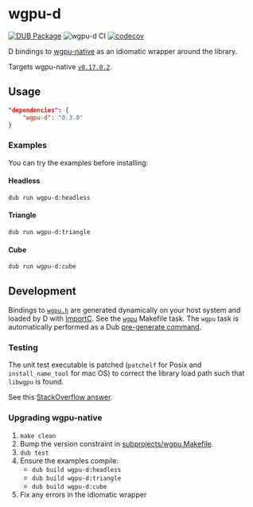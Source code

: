 # wgpu-d

[![DUB Package](https://img.shields.io/dub/v/wgpu-d.svg)](https://code.dlang.org/packages/wgpu-d)
![wgpu-d CI](https://github.com/chances/wgpu-d/workflows/wgpu-d%20CI/badge.svg)
[![codecov](https://codecov.io/gh/chances/wgpu-d/branch/master/graph/badge.svg)](https://codecov.io/gh/chances/wgpu-d)

D bindings to [wgpu-native](https://github.com/gfx-rs/wgpu-native) as an idiomatic wrapper around the library.

Targets wgpu-native [`v0.17.0.2`](https://github.com/gfx-rs/wgpu-native/releases/tag/v0.17.0.2).

## Usage

```json
"dependencies": {
    "wgpu-d": "0.3.0"
}
```

### Examples

You can try the examples before installing:

#### Headless

`dub run wgpu-d:headless`

#### Triangle

`dub run wgpu-d:triangle`

#### Cube

`dub run wgpu-d:cube`

## Development

Bindings to [`wgpu.h`](https://github.com/gfx-rs/wgpu-native/tree/v0.10.4.1/ffi) are generated dynamically on your host system and loaded by D with [ImportC](https://dlang.org/spec/importc.html). See the [`wgpu`](https://github.com/chances/wgpu-d/blob/v0.1.0/Makefile#L31-L39) Makefile task. The `wgpu` task is automatically performed as a Dub [pre-generate command](https://github.com/chances/wgpu-d/blob/v0.1.0/dub.json#L46).

### Testing

The unit test executable is patched (`patchelf` for Posix and `install_name_tool` for mac OS) to correct the library load path such that `libwgpu` is found.

See this [StackOverflow answer](https://stackoverflow.com/a/54723461/1363247).

### Upgrading wgpu-native

1. `make clean`
2. Bump the version constraint in [subprojects/wgpu.Makefile](https://github.com/chances/wgpu-d/blob/master/subprojects/wgpu.Makefile#L1).
3. `dub test`
4. Ensure the examples compile:
    - `dub build wgpu-d:headless`
    - `dub build wgpu-d:triangle`
    - `dub build wgpu-d:cube`
5. Fix any errors in the idiomatic wrapper
